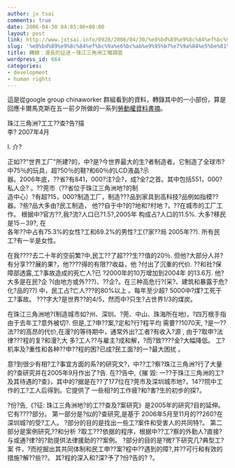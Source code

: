 ```yaml
---
author: jx tsai
comments: true
date: 2006-04-30 04:03:00+00:00
layout: post
link: http://www.jxtsai.info/0928/2006/04/30/%e8%bd%89%e9%8c%84%ef%bc%9a%e6%bc%ab%e9%95%b7%e7%9a%84%e5%be%81%e9%80%94%ef%bc%8d%e7%8f%a0%e6%b1%9f%e4%b8%89%e8%a7%92%e6%b4%b2%e5%b7%a5%e6%ae%a4%e8%aa%bf%e6%9f%a5/
slug: '%e8%bd%89%e9%8c%84%ef%bc%9a%e6%bc%ab%e9%95%b7%e7%9a%84%e5%be%81%e9%80%94%ef%bc%8d%e7%8f%a0%e6%b1%9f%e4%b8%89%e8%a7%92%e6%b4%b2%e5%b7%a5%e6%ae%a4%e8%aa%bf%e6%9f%a5'
title: 轉錄：漫長的征途－珠江三角洲工殤調查
wordpress_id: 664
categories:
- development
- human rights
---
```


這是從google group chinaworker 群組看到的資料，轉錄其中的一小部份，算是回應卡爾馬克斯在五一前夕所做的一系列[勞動權資料書摘](http://www.jxtsai.info/blog/)。

  
  


珠江三角洲?工工??查?告?描  
李? 2007年4月

  


I. 介?  


  


正如??"世界工厂"所建?的，中?是?今世界最大的生?者制造者。它制造了全球市?中75％的玩具，超?50％的鞋?和60％的LCD液晶?示  
器。2006年底，??省?有841，000?注?企?，成?全?之首。其中包括551，000?私人企? 。??莞市（??省位于珠江三角洲地?的制  
造中心）?有超?15，000?制造工厂，制造???品到家具到高科技?品例如指模??器。?些?品大多由?民工制造， 他??自于中?的?地和?村地 ?，??在城市的工厂工作。 根据中?官方??,我?流?人口已?1.5?,2005年 构成占?人口的11.5%. 大多?移民是15－39?, 在  
各年??中占有75.3%的女性?工和69.2%的男性?工(?家??局 2005年??). 所有民工?有一半是女性。

  


在我????去二十年的空前繁?中,民工??了超???生??值的20％. 但他?大部分人并?有分享???展的果?，他????得的有限??收益，他 ?付出了沉重的代价. ??和社?保障部透露,工?事故造成的死亡人?已 ?2000年的10万增加到2004年 的13.6万. 他?大多是在民?企 ?(由地方或外???)、??企?。在三种高危行?(采?、建筑和暴露于危?化?品的??) 中，民工占?亡人???的80%以上 。每年至少超? 5000中?煤?工死于工?事故。 ???字大?是世界??的4/5，然而中?只生?占世界1/3的煤炭。

  


在珠江三角洲地?(制造城市如?州、深圳、?莞、中山、珠海所在地)，?四万根手指由于去年工?意外被切?. 但是,工?申??案,?定和?行?程平均 需要??1070天, ?是一??法??的高昂的代价,在漫?的等待期中，通常外出?工者?有收入?源 , 由于?取申?法律???程的复?和漫?,大 多?工人??与雇主?成和解，?而?致????金?大幅降低。 工?机率及?重性和各种??申??程的困?已成?民工面?的一?最大困扰 。

  


意?到很少有相?工?事宜方面的系?的研究文?，中??工?察?珠江三角洲?行了大量的?查研究并在2005年9月作出了?告. 在??告中,《摧 毀: 一??于珠江三角洲的工?及其待遇的?查》，其中的?据是在??了177位在?莞市及深圳城市地?，14??院中工作的工?工人后得到。它提供了 一些相?的工作疲?和?害?生的初步的探?。

  


?份?告,《?征: 珠江三角洲地?的工??查及?案研究》是2005年的研究?目的延伸。 它有????部分。 第一部分是?似的?查研究,是基于 2006年5月至11月的??260?在深圳城?的受?工人。 ?部分的目的是找出一些工?案件和受害人的共同特?。 第二部分是案例研究,??和分析 ?取工???依据的程序，根据中??工?察的外勤人?直接?与或通?律?的?助提供法律援助的??案例。 ?部分的目的是?微?下研究几?典型工?案 件，?而挖掘出其共同体制和民工申??案?程中??遇到的障?,并??可行和有效的措施?解??些??。 其?程的深入和?深?予了?份?告的? ?。

